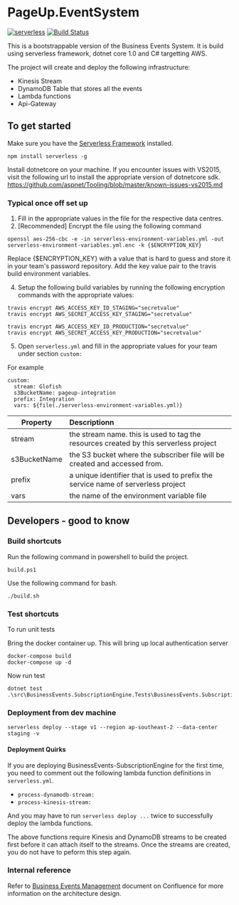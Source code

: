 # PageUp.EventSystem
[![serverless](https://dl.dropboxusercontent.com/s/d6opqwym91k0roz/serverless_badge_v3.svg)](http://www.serverless.com)
[![Build Status](https://travis-ci.com/PageUpPeopleOrg/PageUp.EventSystem.svg?token=dukFECyWinXromxHYFWE)](https://travis-ci.com/PageUpPeopleOrg/PageUp.EventSystem)

This is a bootstrappable version of the Business Events System. It is build using serverless framework, dotnet core 1.0 and C# targetting AWS.

The project will create and deploy the following infrastructure:
* Kinesis Stream
* DynamoDB Table that stores all the events
* Lambda functions
* Api-Gateway

## To get started 

Make sure you have the [Serverless Framework](http://www.serverless.com) installed.
```
npm install serverless -g
```

Install dotnetcore on your machine. If you encounter issues with VS2015, visit the following url to install the appropriate version of dotnetcore sdk.
https://github.com/aspnet/Tooling/blob/master/known-issues-vs2015.md

### Typical once off set up

1. Fill in the appropriate values in the file for the respective data centres.
2. [Recommended] Encrypt the file using the following command

```
openssl aes-256-cbc -e -in serverless-environment-variables.yml -out serverless-environment-variables.yml.enc -k {$ENCRYPTION_KEY}
```

Replace {$ENCRYPTION_KEY} with a value that is hard to guess and store it in your team's password repository. Add the key value pair to the travis build environment variables.

4. Setup the following build variables by running the following encryption commands with the appropriate values:

```
travis encrypt AWS_ACCESS_KEY_ID_STAGING="secretvalue"
travis encrypt AWS_SECRET_ACCESS_KEY_STAGING="secretvalue"

travis encrypt AWS_ACCESS_KEY_ID_PRODUCTION="secretvalue"
travis encrypt AWS_SECRET_ACCESS_KEY_PRODUCTION="secretvalue"

```

5. Open `serverless.yml` and fill in the appropriate values for your team under section `custom:`

For example
```
custom:
  stream: Glofish
  s3BucketName: pageup-integration
  prefix: Integration
  vars: ${file(./serverless-environment-variables.yml)}
```

| Property      | Descriptionn  | 
| ------------- |:------------- |
| stream        | the stream name. this is used to tag the resources created by this serverless project |
| s3BucketName  | the S3 bucket where the subscriber file will be created and accessed from.            |
| prefix        | a unique identifier that is used to prefix the service name of serverless project     |
| vars          | the name of the environment variable file                                             |


## Developers - good to know

### Build shortcuts

Run the following command in powershell to build the project.
```
build.ps1
```

Use the following command for bash.
```
./build.sh
```

### Test shortcuts

To run unit tests

Bring the docker container up. This will bring up local authentication server
```
docker-compose build
docker-compose up -d
```
Now run test
```
dotnet test .\src\BusinessEvents.SubscriptionEngine.Tests\BusinessEvents.SubscriptionEngine.Tests.csproj
```

### Deployment from dev machine
```
serverless deploy --stage v1 --region ap-southeast-2 --data-center staging -v
```

#### Deployment Quirks

If you are deploying BusinessEvents-SubscriptionEngine for the first time, you need to comment out the following lambda
function definitions in `serverless.yml`.

* `process-dynamodb-stream:`
* `process-kinesis-stream:`

And you may have to run `serverless deploy ...` twice to successfully deploy the lambda functions.

The above functions require Kinesis and DynamoDB streams to be created first before it can attach itself to the streams.
Once the streams are created, you do not have to peform this step again.


### Internal reference 
Refer to [Business Events Management](https://pageuppeople.atlassian.net/wiki/spaces/DEV/pages/6816533/Business+Events+Management) document on Confluence for more information on the architecture design. 
